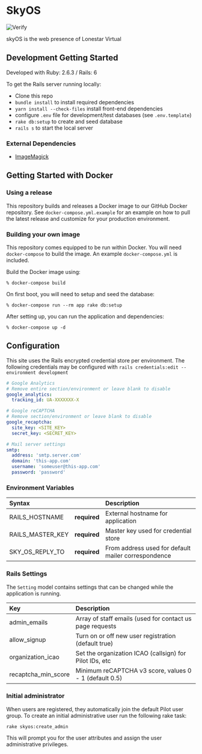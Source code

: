 # SkyOS

![Verify](https://github.com/lonestarvirtual/skyOS/workflows/Verify/badge.svg)

skyOS is the web presence of Lonestar Virtual

## Development Getting Started

Developed with Ruby: 2.6.3 / Rails: 6

To get the Rails server running locally:

* Clone this repo
* `bundle install` to install required dependencies
* `yarn install --check-files` install front-end dependencies
* configure `.env` file for development/test databases (see `.env.template`)
* `rake db:setup` to create and seed database
* `rails s` to start the local server

### External Dependencies

* [ImageMagick](https://imagemagick.org/)

## Getting Started with Docker

### Using a release

This repository builds and releases a Docker image to our GitHub Docker
repository. See `docker-compose.yml.example` for an example on how to pull
the latest release and customize for your production environment.

### Building your own image

This repository comes equipped to be run within Docker. You will need 
`docker-compose` to build the image. An example ```docker-compose.yml```
is included.

Build the Docker image using:

```
% docker-compose build
```

On first boot, you will need to setup and seed the database:

```
% docker-compose run --rm app rake db:setup 
```

After setting up, you can run the application and dependencies:

```
% docker-compose up -d
```

## Configuration

This site uses the Rails encrypted credential store per environment. The 
following credentials may be configured with 
`rails credentials:edit --environment development`

```yaml
# Google Analytics
# Remove entire section/environment or leave blank to disable
google_analytics:
  tracking_id: UA-XXXXXXX-X

# Google reCAPTCHA
# Remove section/environment or leave blank to disable
google_recaptcha:
  site_key: <SITE_KEY> 
  secret_key: <SECRET_KEY>

# Mail server settings
smtp:
  address: 'smtp.server.com'
  domain: 'this-app.com'
  username: 'someuser@this-app.com'
  password: 'password'
```

### Environment Variables

| Syntax                |             | Description                                         |
| :---                  |   :----:    | :-----------                                        |
| RAILS_HOSTNAME        |**required** | External hostname for application                   |
| RAILS_MASTER_KEY      |**required** | Master key used for credential store                |
| SKY_OS_REPLY_TO       |**required** | From address used for default mailer correspondence |

### Rails Settings

The `Setting` model contains settings that can be changed while the application
is running.

| Key                   | Description                                              |
| :-------------------- | :------------------------------------------------------- |
| admin_emails          | Array of staff emails (used for contact us page requests |
| allow_signup          | Turn on or off new user registration (default true)      |
| organization_icao     | Set the organization ICAO (callsign) for Pilot IDs, etc  |
| recaptcha_min_score   | Minimum reCAPTCHA v3 score, values 0 - 1 (default 0.5)   |

### Initial administrator

When users are registered, they automatically join the default Pilot user group.
To create an initial administrative user run the following rake task:

```
rake skyos:create_admin
```

This will prompt you for the user attributes and assign the user administrative
privileges.
